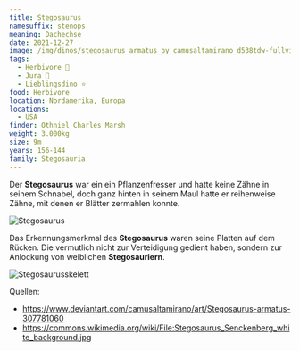 ```yaml
---
title: Stegosaurus
namesuffix: stenops
meaning: Dachechse
date: 2021-12-27
image: /img/dinos/stegosaurus_armatus_by_camusaltamirano_d538tdw-fullview.jpg
tags:
  - Herbivore 🌿
  - Jura 🦴
  - Lieblingsdino ⭐
food: Herbivore
location: Nordamerika, Europa
locations:
  - USA
finder: Othniel Charles Marsh
weight: 3.000kg
size: 9m
years: 156-144
family: Stegosauria
---
```

Der **Stegosaurus** war ein ein Pflanzenfresser und hatte keine Zähne in seinem Schnabel, doch ganz hinten in seinem Maul hatte er reihenweise Zähne, mit denen er Blätter zermahlen konnte.

![Stegosaurus ](/img/dinos/stegosaurus2.jfif)

 Das Erkennungsmerkmal des **Stegosaurus** waren seine Platten auf dem Rücken. Die vermutlich nicht zur Verteidigung gedient haben, sondern zur Anlockung von weiblichen **Stegosauriern**.

![Stegosaurusskelett](/img/dinos/stegosaurus-skelett.jpg)

Quellen: 

* <https://www.deviantart.com/camusaltamirano/art/Stegosaurus-armatus-307781060>
* [](https://www.deviantart.com/camusaltamirano/art/Stegosaurus-armatus-307781060)<https://commons.wikimedia.org/wiki/File:Stegosaurus_Senckenberg_white_background.jpg>